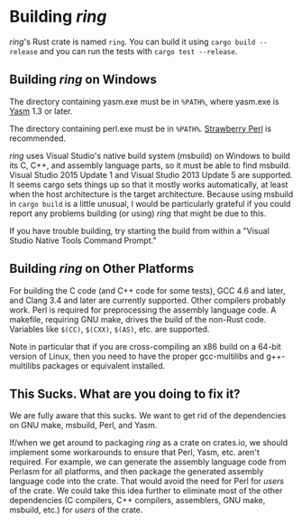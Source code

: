 Building *ring*
===============

*ring*'s Rust crate is named ```ring```. You can build it
using ```cargo build --release``` and you can run the tests
with ```cargo test --release```.



Building *ring* on Windows
--------------------------

The directory containing yasm.exe must be in `%PATH%`, where yasm.exe is
[Yasm](http://yasm.tortall.net/Download.html) 1.3 or later. 

The directory containing perl.exe must be in `%PATH%`.
[Strawberry Perl](strawberryperl.com) is recommended. 

*ring* uses Visual Studio's native build system (msbuild) on Windows to build
its C, C++, and assembly language parts, so it must be able to find msbuild.
Visual Studio 2015 Update 1 and Visual Studio 2013 Update 5 are supported. It
seems cargo sets things up so that it mostly works automatically, at least when
the host architecture is the target architecture. Because using msbuild in
`cargo build` is a little unusual, I would be particularly grateful if you
could report any problems building (or using) *ring* that might be due to this.

If you have trouble building, try starting the build from within a "Visual
Studio Native Tools Command Prompt."



Building *ring* on Other Platforms
----------------------------------

For building the C code (and C++ code for some tests), GCC 4.6 and later, and
Clang 3.4 and later are currently supported. Other compilers probably work.
Perl is required for preprocessing the assembly language code. A makefile,
requiring GNU make, drives the build of the non-Rust code. Variables like
`$(CC)`, `$(CXX)`, `$(AS)`, etc. are supported.

Note in particular that if you are cross-compiling an x86 build on a 64-bit
version of Linux, then you need to have the proper gcc-multilibs and
g++-multilibs packages or equivalent installed.



This Sucks. What are you doing to fix it?
----------------------------------------

We are fully aware that this sucks. We want to get rid of the dependencies on
GNU make, msbuild, Perl, and Yasm.

If/when we get around to packaging *ring* as a crate on crates.io, we should
implement some workarounds to ensure that Perl, Yasm, etc. aren't required.
For example, we can generate the assembly language code from Perlasm for all
platforms, and then package the generated assembly language code into the
crate. That would avoid the need for Perl for *users* of the crate. We could
take this idea further to eliminate most of the other dependencies (C compilers,
C++ compilers, assemblers, GNU make, msbuild, etc.) for *users* of the crate.
